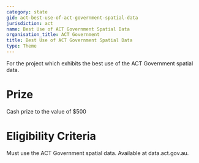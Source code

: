 ```yaml
---
category: state
gid: act-best-use-of-act-government-spatial-data
jurisdiction: act
name: Best Use of ACT Government Spatial Data
organisation_title: ACT Government
title: Best Use of ACT Government Spatial Data
type: Theme
---
```


For the project which exhibits the best use of the ACT Government spatial data.

# Prize
Cash prize to the value of $500

# Eligibility Criteria
Must use the ACT Government spatial data. Available at data.act.gov.au.